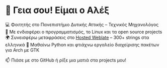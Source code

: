 # 👋 Γεια σου! Είμαι ο Αλέξ

💻 Φοιτητής στο Πανεπιστήμιο Δυτικής Αττικής – Τεχνικός Μηχανολόγος  
🧠 Με ενδιαφέρει ο προγραμματισμός, το Linux και τα open source projects  
🌍 Συνεισφέρω μεταφράσεις στο [Hosted Weblate](https://hosted.weblate.org/user/alex_tade32/) – 300+ strings στα ελληνικά
🚀 Μαθαίνω Python και φτιάχνω εργαλείο διαχείρισης πακέτων για Arch με GTK

📫 Πιάσε με στο GitHub ή ρίξε μια ματιά στα projects μου!
